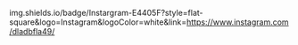 img.shields.io/badge/Instargram-E4405F?style=flat-square&logo=Instagram&logoColor=white&link=https://www.instagram.com/dladbfla49/
